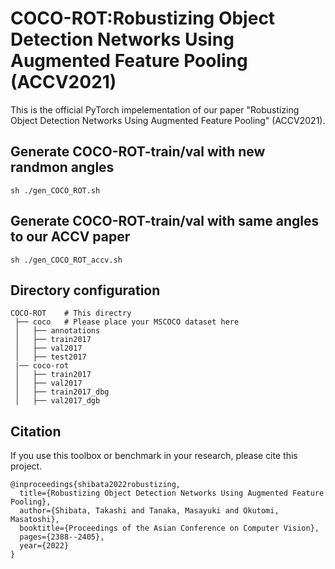 # COCO-ROT:Robustizing Object Detection Networks Using Augmented Feature Pooling (ACCV2021)
This is the official PyTorch impelementation of our paper "Robustizing Object Detection Networks Using Augmented Feature Pooling" (ACCV2021).

## Generate COCO-ROT-train/val with new randmon angles
`sh ./gen_COCO_ROT.sh`

## Generate COCO-ROT-train/val with same angles to our ACCV paper
`sh ./gen_COCO_ROT_accv.sh`

## Directory configuration
```
COCO-ROT    # This directry  
 ├── coco   # Please place your MSCOCO dataset here  
 │   ├── annotations  
 │   ├── train2017  
 │   ├── val2017  
 │   ├── test2017   
 |── coco-rot  
 │   ├── train2017  
 │   ├── val2017  
 │   ├── train2017_dbg  
 │   ├── val2017_dgb  
```

## Citation
If you use this toolbox or benchmark in your research, please cite this project.  
```
@inproceedings{shibata2022robustizing,  
  title={Robustizing Object Detection Networks Using Augmented Feature Pooling},  
  author={Shibata, Takashi and Tanaka, Masayuki and Okutomi, Masatoshi},  
  booktitle={Proceedings of the Asian Conference on Computer Vision},  
  pages={2388--2405},  
  year={2022}  
}
```
